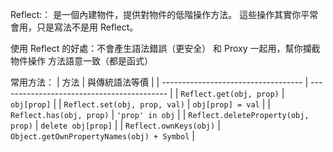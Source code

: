 Reflect:：
是一個內建物件，提供對物件的低階操作方法。
這些操作其實你平常會用，只是寫法不是用 Reflect。

使用 Reflect 的好處：不會產生語法錯誤（更安全）
和 Proxy 一起用，幫你攔截物件操作
方法語意一致（都是函式）

常用方法：
| 方法                                | 與傳統語法等價                             |
| ----------------------------------- | ------------------------------------------ |
| `Reflect.get(obj, prop)`            | `obj[prop]`                                |
| `Reflect.set(obj, prop, val)`       | `obj[prop] = val`                          |
| `Reflect.has(obj, prop)`            | `'prop' in obj`                            |
| `Reflect.deleteProperty(obj, prop)` | `delete obj[prop]`                         |
| `Reflect.ownKeys(obj)`              | `Object.getOwnPropertyNames(obj) + Symbol` |

